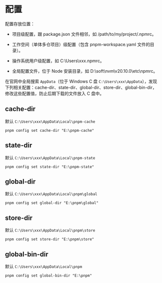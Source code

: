 # 配置

配置存放位置：

- 项目级配置，跟 package.json 文件相邻，如 /path/to/my/project/.npmrc。

- 工作空间（单体多仓项目）级配置（包含 pnpm-workspace.yaml 文件的目录）。

- 操作系统用户级配置，如 C:\Users\xxx\.npmrc。

- 全局配置文件，位于 Node 安装目录，如 D:\soft\nvm\v20.10.0\etc\npmrc。

在官网中全局搜索 `AppData`（位于 Windows C 盘 `C:\Users\xxx\AppData`），发现下列相关配置：cache-dir、state-dir、global-dir、store-dir、global-bin-dir， 修改这些配置值，防止后期下载的文件放入 C 盘中。

## cache-dir

默认 `C:\Users\xxx\AppData\Local\pnpm-cache`

`pnpm config set cache-dir "E:\pnpm-cache"`

## state-dir

默认 `C:\Users\xxx\AppData\Local\pnpm-state`

`pnpm config set state-dir "E:\pnpm-state"`

## global-dir

默认 `C:\Users\xxx\AppData\Local\pnpm\global`

`pnpm config set global-dir "E:\pnpm\global"`

## store-dir

默认 `C:\Users\xxx\AppData\Local\pnpm\store`

`pnpm config set store-dir "E:\pnpm\store"`

## global-bin-dir

默认 `C:\Users\xxx\AppData\Local\pnpm`

`pnpm config set global-bin-dir "E:\pnpm"`
